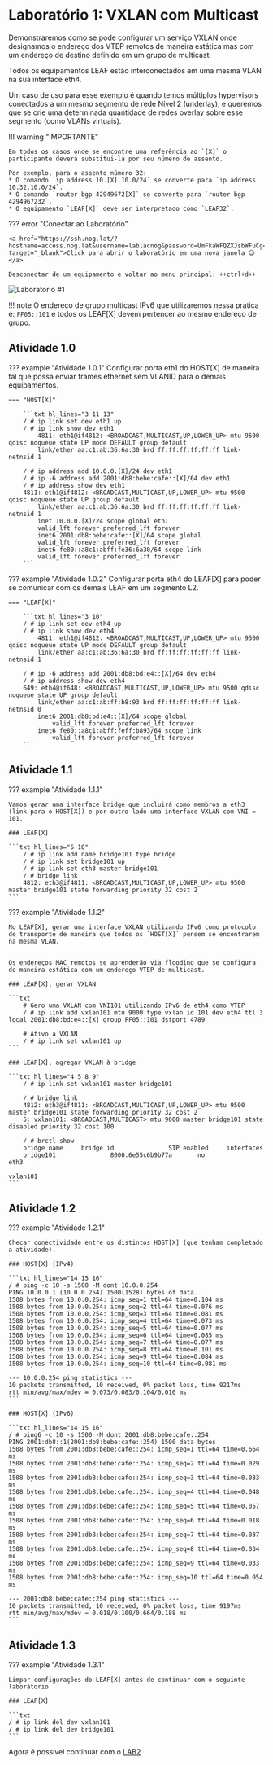# Laboratório 1: VXLAN com Multicast

Demonstraremos como se pode configurar um serviço VXLAN onde designamos o endereço dos VTEP remotos de maneira estática mas com um endereço de destino definido em um grupo de multicast.

Todos os equipamentos LEAF estão interconectados em uma mesma VLAN na sua interface eth4.

Um caso de uso para esse exemplo é quando temos múltiplos hypervisors conectados a um mesmo segmento de rede Nível 2 (underlay), e queremos que se crie uma determinada quantidade de redes overlay sobre esse segmento (como VLANs virtuais).

!!! warning "IMPORTANTE"

    Em todos os casos onde se encontre uma referência ao `[X]` o participante deverá substitui-la por seu número de assento.

    Por exemplo, para o assento número 32:
    * O comando `ip address 10.[X].10.0/24` se converte para `ip address 10.32.10.0/24`.
    * O comando `router bgp 42949672[X]` se converte para `router bgp 4294967232`.
    * O equipamento `LEAF[X]` deve ser interpretado como `LEAF32`.

??? error "Conectar ao Laboratório"

    <a href="https://ssh.nog.lat/?hostname=access.nog.lat&username=lablacnog&password=UmFkaWFQZXJsbWFuCg==" target="_blank">Click para abrir o laboratório em uma nova janela 😉</a>

    Desconectar de um equipamento e voltar ao menu principal: ++ctrl+d++

![Laboratorio #1](../../assets/vxlan-multicast.svg)

!!! note
    O endereço de grupo multicast IPv6 que utilizaremos nessa pratica é: `FF05::101` e todos os LEAF[X] devem pertencer ao mesmo endereço de grupo.

## Atividade 1.0

??? example "Atividade 1.0.1"
    Configurar porta eth1 do HOST[X] de maneira tal que possa enviar frames ethernet sem VLANID para o demais equipamentos.

    === "HOST[X]"

        ```txt hl_lines="3 11 13"
        / # ip link set dev eth1 up
        / # ip link show dev eth1
            4811: eth1@if4812: <BROADCAST,MULTICAST,UP,LOWER_UP> mtu 9500 qdisc noqueue state UP mode DEFAULT group default 
            link/ether aa:c1:ab:36:6a:30 brd ff:ff:ff:ff:ff:ff link-netnsid 1
        
        / # ip address add 10.0.0.[X]/24 dev eth1
        / # ip -6 address add 2001:db8:bebe:cafe::[X]/64 dev eth1
        / # ip address show dev eth1
        4811: eth1@if4812: <BROADCAST,MULTICAST,UP,LOWER_UP> mtu 9500 qdisc noqueue state UP group default 
            link/ether aa:c1:ab:36:6a:30 brd ff:ff:ff:ff:ff:ff link-netnsid 1
            inet 10.0.0.[X]/24 scope global eth1
            valid_lft forever preferred_lft forever
            inet6 2001:db8:bebe:cafe::[X]/64 scope global 
            valid_lft forever preferred_lft forever
            inet6 fe80::a8c1:abff:fe36:6a30/64 scope link 
            valid_lft forever preferred_lft forever
        ```

??? example "Atividade 1.0.2"
    Configurar porta eth4 do LEAF[X] para poder se comunicar com os demais LEAF em um segmento L2.

    === "LEAF[X]"

        ```txt hl_lines="3 10"
        / # ip link set dev eth4 up
        / # ip link show dev eth4
            4811: eth1@if4812: <BROADCAST,MULTICAST,UP,LOWER_UP> mtu 9500 qdisc noqueue state UP mode DEFAULT group default 
            link/ether aa:c1:ab:36:6a:30 brd ff:ff:ff:ff:ff:ff link-netnsid 1
        
        / # ip -6 address add 2001:db8:bd:e4::[X]/64 dev eth4
        / # ip address show dev eth4
        649: eth4@if648: <BROADCAST,MULTICAST,UP,LOWER_UP> mtu 9500 qdisc noqueue state UP group default 
            link/ether aa:c1:ab:ff:b8:93 brd ff:ff:ff:ff:ff:ff link-netnsid 0
            inet6 2001:db8:bd:e4::[X]/64 scope global 
                valid_lft forever preferred_lft forever
            inet6 fe80::a8c1:abff:feff:b893/64 scope link 
                valid_lft forever preferred_lft forever
        ```

## Atividade 1.1

??? example "Atividade 1.1.1"

    Vamos gerar uma interface bridge que incluirá como membros a eth3 (link para o HOST[X]) e por outro lado uma interface VXLAN com VNI = 101.

    ### LEAF[X]

    ```txt hl_lines="5 10"
        / # ip link add name bridge101 type bridge
        / # ip link set bridge101 up
        / # ip link set eth3 master bridge101
        / # bridge link
        4812: eth3@if4811: <BROADCAST,MULTICAST,UP,LOWER_UP> mtu 9500 master bridge101 state forwarding priority 32 cost 2
    ```

??? example "Atividade 1.1.2"

    No LEAF[X], gerar uma interface VXLAN utilizando IPv6 como protocolo de transporte de maneira que todos os `HOST[X]` pensem se encontrarem na mesma VLAN.


    Os endereços MAC remotos se aprenderão via flooding que se configura de maneira estática com um endereço VTEP de multicast.

    ### LEAF[X], gerar VXLAN

    ```txt
        # Gero uma VXLAN com VNI101 utilizando IPv6 de eth4 como VTEP
        / # ip link add vxlan101 mtu 9000 type vxlan id 101 dev eth4 ttl 3 local 2001:db8:bd:e4::[X] group FF05::101 dstport 4789
        
        # Ativo a VXLAN
        / # ip link set vxlan101 up
    ```

    ### LEAF[X], agregar VXLAN à bridge

    ```txt hl_lines="4 5 8 9"
        / # ip link set vxlan101 master bridge101
        
        / # bridge link
        4812: eth3@if4811: <BROADCAST,MULTICAST,UP,LOWER_UP> mtu 9500 master bridge101 state forwarding priority 32 cost 2 
        5: vxlan101: <BROADCAST,MULTICAST> mtu 9000 master bridge101 state disabled priority 32 cost 100 
        
        / # brctl show
        bridge name     bridge id               STP enabled     interfaces
        bridge101               8000.6e55c6b9b77a       no              eth3
                                                                    vxlan101
    ```

## Atividade 1.2

??? example "Atividade 1.2.1"

    Checar conectividade entre os distintos HOST[X] (que tenham completado a atividade).

    ### HOST[X] (IPv4)

    ```txt hl_lines="14 15 16"
    / # ping -c 10 -s 1500 -M dont 10.0.0.254
    PING 10.0.0.1 (10.0.0.254) 1500(1528) bytes of data.
    1508 bytes from 10.0.0.254: icmp_seq=1 ttl=64 time=0.104 ms
    1508 bytes from 10.0.0.254: icmp_seq=2 ttl=64 time=0.076 ms
    1508 bytes from 10.0.0.254: icmp_seq=3 ttl=64 time=0.081 ms
    1508 bytes from 10.0.0.254: icmp_seq=4 ttl=64 time=0.073 ms
    1508 bytes from 10.0.0.254: icmp_seq=5 ttl=64 time=0.077 ms
    1508 bytes from 10.0.0.254: icmp_seq=6 ttl=64 time=0.085 ms
    1508 bytes from 10.0.0.254: icmp_seq=7 ttl=64 time=0.077 ms
    1508 bytes from 10.0.0.254: icmp_seq=8 ttl=64 time=0.101 ms
    1508 bytes from 10.0.0.254: icmp_seq=9 ttl=64 time=0.084 ms
    1508 bytes from 10.0.0.254: icmp_seq=10 ttl=64 time=0.081 ms

    --- 10.0.0.254 ping statistics ---
    10 packets transmitted, 10 received, 0% packet loss, time 9217ms
    rtt min/avg/max/mdev = 0.073/0.083/0.104/0.010 ms
    ```

    ### HOST[X] (IPv6)

    ```txt hl_lines="14 15 16"
    / # ping6 -c 10 -s 1500 -M dont 2001:db8:bebe:cafe::254
    PING 2001:db8::1(2001:db8:bebe:cafe::254) 1500 data bytes
    1508 bytes from 2001:db8:bebe:cafe::254: icmp_seq=1 ttl=64 time=0.664 ms
    1508 bytes from 2001:db8:bebe:cafe::254: icmp_seq=2 ttl=64 time=0.029 ms
    1508 bytes from 2001:db8:bebe:cafe::254: icmp_seq=3 ttl=64 time=0.033 ms
    1508 bytes from 2001:db8:bebe:cafe::254: icmp_seq=4 ttl=64 time=0.048 ms
    1508 bytes from 2001:db8:bebe:cafe::254: icmp_seq=5 ttl=64 time=0.057 ms
    1508 bytes from 2001:db8:bebe:cafe::254: icmp_seq=6 ttl=64 time=0.018 ms
    1508 bytes from 2001:db8:bebe:cafe::254: icmp_seq=7 ttl=64 time=0.037 ms
    1508 bytes from 2001:db8:bebe:cafe::254: icmp_seq=8 ttl=64 time=0.034 ms
    1508 bytes from 2001:db8:bebe:cafe::254: icmp_seq=9 ttl=64 time=0.033 ms
    1508 bytes from 2001:db8:bebe:cafe::254: icmp_seq=10 ttl=64 time=0.054 ms

    --- 2001:db8:bebe:cafe::254 ping statistics ---
    10 packets transmitted, 10 received, 0% packet loss, time 9197ms
    rtt min/avg/max/mdev = 0.018/0.100/0.664/0.188 ms
    ```

## Atividade 1.3

??? example "Atividade 1.3.1"

    Limpar configurações do LEAF[X] antes de continuar com o seguinte laborátorio

    ### LEAF[X]

    ```txt 
    / # ip link del dev vxlan101
    / # ip link del dev bridge101
    ```

Agora é possível continuar com o [LAB2](../lab2/)
